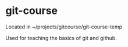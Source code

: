 # git-course

Located in ~/projects/gitcourse/git-course-temp

Used for teaching the basics of git and github.

